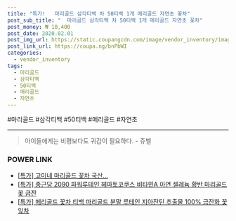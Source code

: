 ```yaml
--- 
title: "특가!   마리골드 삼각티백 차 50티백 1개 메리골드 자연초 꽃차" 
post_sub_title: "  마리골드 삼각티백 차 50티백 1개 메리골드 자연초 꽃차" 
post_money: ₩ 10,400 
post_date: 2020.02.01 
post_img_url: https://static.coupangcdn.com/image/vendor_inventory/images/2018/10/05/17/7/68dea227-f976-4bb4-9947-1277cb079551.jpg 
post_link_url: https://coupa.ng/bnPbWI 
categories: 
  - vendor_inventory 
tags: 
  - 마리골드 
  - 삼각티백 
  - 50티백 
  - 메리골드 
  - 자연초 
--- 
```

  #마리골드 #삼각티백 #50티백 #메리골드 #자연초 
<hr> 

> 아이들에게는 비평보다도 귀감이 필요하다. - 쥬벨 


### POWER LINK

* <a href="https://blog.naver.com/sakai111/221792821376" target="_blank">[특가] 고미네 마리골드 꽃차 국산...</a>
* <a href="https://blog.naver.com/santokki14/221788858935" target="_blank">[특가] 종근당 2090 파워루테인 헤마토코쿠스 비타민A 아연 셀레늄 황반 마리골드꽃 금잔</a>
* <a href="https://blog.naver.com/an0733/221792859664" target="_blank">[특가] 메리골드 꽃차 티백 마리골드 분말 루테인 지아잔틴 추출물 100% 금잔화 꽃잎차 </a>

